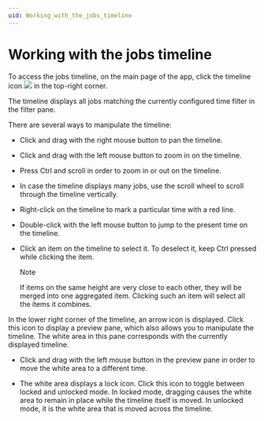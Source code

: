 ```yaml
---
uid: Working_with_the_jobs_timeline
---
```


# Working with the jobs timeline

To access the jobs timeline, on the main page of the app, click the timeline icon ![](~/user-guide/images/JobsX_timeline00102.png) in the top-right corner.

The timeline displays all jobs matching the currently configured time filter in the filter pane.

There are several ways to manipulate the timeline:

- Click and drag with the right mouse button to pan the timeline.

- Click and drag with the left mouse button to zoom in on the timeline.

- Press Ctrl and scroll in order to zoom in or out on the timeline.

- In case the timeline displays many jobs, use the scroll wheel to scroll through the timeline vertically.

- Right-click on the timeline to mark a particular time with a red line.

- Double-click with the left mouse button to jump to the present time on the timeline.

- Click an item on the timeline to select it. To deselect it, keep Ctrl pressed while clicking the item.

    > [!NOTE]
    > If items on the same height are very close to each other, they will be merged into one aggregated item. Clicking such an item will select all the items it combines.

In the lower right corner of the timeline, an arrow icon is displayed. Click this icon to display a preview pane, which also allows you to manipulate the timeline. The white area in this pane corresponds with the currently displayed timeline.

- Click and drag with the left mouse button in the preview pane in order to move the white area to a different time.

- The white area displays a lock icon. Click this icon to toggle between locked and unlocked mode. In locked mode, dragging causes the white area to remain in place while the timeline itself is moved. In unlocked mode, it is the white area that is moved across the timeline.
